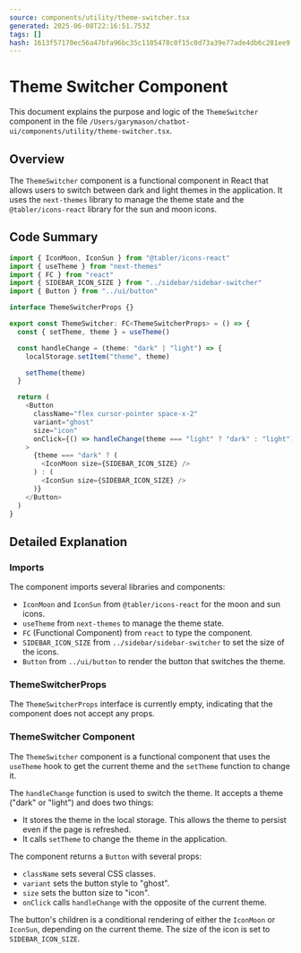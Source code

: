 ```yaml
---
source: components/utility/theme-switcher.tsx
generated: 2025-06-08T22:16:51.753Z
tags: []
hash: 1613f57170ec56a47bfa96bc35c1105478c0f15c0d73a39e77ade4db6c281ee9
---
```


# Theme Switcher Component

This document explains the purpose and logic of the `ThemeSwitcher` component in the file `/Users/garymason/chatbot-ui/components/utility/theme-switcher.tsx`.

## Overview

The `ThemeSwitcher` component is a functional component in React that allows users to switch between dark and light themes in the application. It uses the `next-themes` library to manage the theme state and the `@tabler/icons-react` library for the sun and moon icons.

## Code Summary

```ts
import { IconMoon, IconSun } from "@tabler/icons-react"
import { useTheme } from "next-themes"
import { FC } from "react"
import { SIDEBAR_ICON_SIZE } from "../sidebar/sidebar-switcher"
import { Button } from "../ui/button"

interface ThemeSwitcherProps {}

export const ThemeSwitcher: FC<ThemeSwitcherProps> = () => {
  const { setTheme, theme } = useTheme()

  const handleChange = (theme: "dark" | "light") => {
    localStorage.setItem("theme", theme)

    setTheme(theme)
  }

  return (
    <Button
      className="flex cursor-pointer space-x-2"
      variant="ghost"
      size="icon"
      onClick={() => handleChange(theme === "light" ? "dark" : "light")}
    >
      {theme === "dark" ? (
        <IconMoon size={SIDEBAR_ICON_SIZE} />
      ) : (
        <IconSun size={SIDEBAR_ICON_SIZE} />
      )}
    </Button>
  )
}
```

## Detailed Explanation

### Imports

The component imports several libraries and components:

- `IconMoon` and `IconSun` from `@tabler/icons-react` for the moon and sun icons.
- `useTheme` from `next-themes` to manage the theme state.
- `FC` (Functional Component) from `react` to type the component.
- `SIDEBAR_ICON_SIZE` from `../sidebar/sidebar-switcher` to set the size of the icons.
- `Button` from `../ui/button` to render the button that switches the theme.

### ThemeSwitcherProps

The `ThemeSwitcherProps` interface is currently empty, indicating that the component does not accept any props.

### ThemeSwitcher Component

The `ThemeSwitcher` component is a functional component that uses the `useTheme` hook to get the current theme and the `setTheme` function to change it.

The `handleChange` function is used to switch the theme. It accepts a theme ("dark" or "light") and does two things:

- It stores the theme in the local storage. This allows the theme to persist even if the page is refreshed.
- It calls `setTheme` to change the theme in the application.

The component returns a `Button` with several props:

- `className` sets several CSS classes.
- `variant` sets the button style to "ghost".
- `size` sets the button size to "icon".
- `onClick` calls `handleChange` with the opposite of the current theme.

The button's children is a conditional rendering of either the `IconMoon` or `IconSun`, depending on the current theme. The size of the icon is set to `SIDEBAR_ICON_SIZE`.